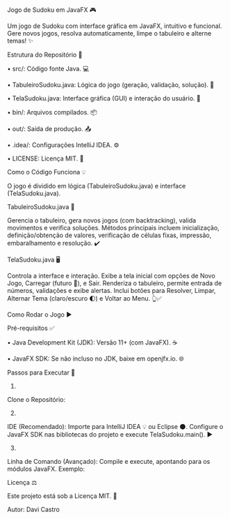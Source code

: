 Jogo de Sudoku em JavaFX 🎮

Um jogo de Sudoku com interface gráfica em JavaFX, intuitivo e funcional. Gere novos jogos, resolva automaticamente, limpe o tabuleiro e alterne temas! ✨

Estrutura do Repositório 📂

•
src/: Código fonte Java. 💻

•
TabuleiroSudoku.java: Lógica do jogo (geração, validação, solução). 🧠

•
TelaSudoku.java: Interface gráfica (GUI) e interação do usuário. 👀



•
bin/: Arquivos compilados. 📦

•
out/: Saída de produção. 📤

•
.idea/: Configurações IntelliJ IDEA. ⚙️

•
LICENSE: Licença MIT. 📜

Como o Código Funciona 💡

O jogo é dividido em lógica (TabuleiroSudoku.java) e interface (TelaSudoku.java).

TabuleiroSudoku.java 🎲

Gerencia o tabuleiro, gera novos jogos (com backtracking), valida movimentos e verifica soluções. Métodos principais incluem inicialização, definição/obtenção de valores, verificação de células fixas, impressão, embaralhamento e resolução. ✔️

TelaSudoku.java 🖥️

Controla a interface e interação. Exibe a tela inicial com opções de Novo Jogo, Carregar (futuro 💾), e Sair. Renderiza o tabuleiro, permite entrada de números, validações e exibe alertas. Inclui botões para Resolver, Limpar, Alternar Tema (claro/escuro 🌓) e Voltar ao Menu. 👆✅

Como Rodar o Jogo ▶️

Pré-requisitos ✅

•
Java Development Kit (JDK): Versão 11+ (com JavaFX). ☕

•
JavaFX SDK: Se não incluso no JDK, baixe em openjfx.io. 🌐

Passos para Executar 🚀

1.
Clone o Repositório:

2.
IDE (Recomendado): Importe para IntelliJ IDEA 💡 ou Eclipse 🌑. Configure o JavaFX SDK nas bibliotecas do projeto e execute TelaSudoku.main(). ▶️

3.
Linha de Comando (Avançado): Compile e execute, apontando para os módulos JavaFX. Exemplo:

Licença ⚖️

Este projeto está sob a Licença MIT. 📄




Autor: Davi Castro


